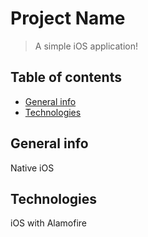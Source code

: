 # Project Name
> A simple iOS application!

## Table of contents
* [General info](#general-info)
* [Technologies](#technologies)


## General info
Native iOS

## Technologies
iOS with Alamofire 

